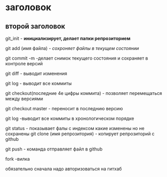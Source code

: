 

# заголовок
## второй заголовок
git_init - **инициализирует, делает папки репрозиторием**

git add (имя файла) - *сохроняет файлы в текущем состоянии*

git commit -m -делает снимок текущего состояния и сохраняет в контроле версий

git diff - выводит изменения

git log - выводит все коммиты

git checkout(последние 4е цифры коммита) - позволяет перемещаться между версиями

git checkout master - переносит в последнию версию

git log -выводит все коммиты в хронологическом порядке

git status - показывает фалы с индексом какие изменены но не сохранены
git clone (имя репрозитория) - копирует репрозиторий с  github

git push - команда отправляет файл в  github

fork  -вилка

 обязательно сначала надо авторизоваться на гитхаб
